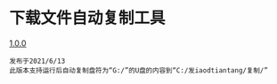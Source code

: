 # 下载文件自动复制工具
   
<a href="http://niaodtiantang.github.io/download/文件自动复制工具1.0.0">1.0.0</a>
```
发布于2021/6/13
此版本支持运行后自动复制盘符为“G:/”的U盘的内容到“C:/发iaodtiantang/复制/”
```
